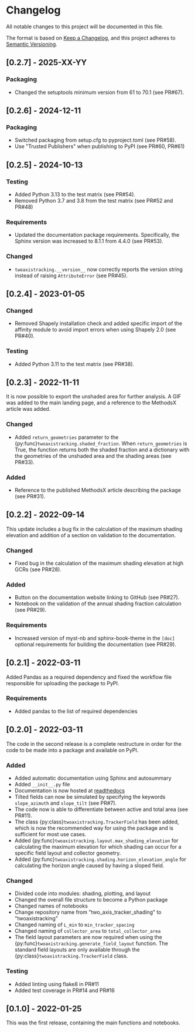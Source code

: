 # Changelog
All notable changes to this project will be documented in this file.

The format is based on [Keep a Changelog](https://keepachangelog.com/en/1.0.0/),
and this project adheres to [Semantic Versioning](https://semver.org/spec/v2.0.0.html).

## [0.2.7] - 2025-XX-YY

### Packaging
- Changed the setuptools minimum version from 61 to 70.1 (see PR#67).

## [0.2.6] - 2024-12-11

### Packaging
- Switched packaging from setup.cfg to pyproject.toml (see PR#58).
- Use "Trusted Publishers" when publishing to PyPI (see PR#60, PR#61)


## [0.2.5] - 2024-10-13

### Testing
- Added Python 3.13 to the test matrix (see PR#54).
- Removed Python 3.7 and 3.8 from the test matrix (see PR#52 and PR#48)

### Requirements
- Updated the documentation package requirements. Specifically, the Sphinx
  version was increased to 8.1.1 from 4.4.0 (see PR#53).

### Changed
- ``twoaxistracking.__version__`` now correctly reports the version string instead
  of raising ``AttributeError`` (see PR#45).


## [0.2.4] - 2023-01-05

### Changed
- Removed Shapely installation check and added specific import of the affinity module
  to avoid import errors when using Shapely 2.0 (see PR#40).

### Testing
- Added Python 3.11 to the test matrix (see PR#38).


## [0.2.3] - 2022-11-11
It is now possible to export the unshaded area for further analysis. A GIF was added to the
main landing page, and a reference to the MethodsX article was added.

### Changed
- Added ``return_geometries`` parameter to the {py:func}`twoaxistracking.shaded_fraction`.
  When ``return_geometries`` is True, the function returns both the shaded fraction and a dictionary
  with the geometries of the unshaded area and the shading areas (see PR#33).

### Added
- Reference to the published MethodsX article describing the package (see PR#31).


## [0.2.2] - 2022-09-14
This update includes a bug fix in the calculation of the maximum shading elevation
and addition of a section on validation to the documentation.

### Changed
- Fixed bug in the calculation of the maximum shading elevation at high GCRs (see PR#28).

### Added
- Button on the documentation website linking to GitHub (see PR#27).
- Notebook on the validation of the annual shading fraction calculation (see PR#29).

### Requirements
- Increased version of myst-nb and sphinx-book-theme in the ``[doc]`` optional requirements
  for building the documentation (see PR#29).


## [0.2.1] - 2022-03-11
Added Pandas as a required dependency and fixed the workflow file responsible for
uploading the package to PyPI.

### Requirements
- Added pandas to the list of required dependencies


## [0.2.0] - 2022-03-11
The code in the second release is a complete restructure in order for the code to be 
made into a package and available on PyPI.

### Added
- Added automatic documentation using Sphinx and autosummary
- Added ``__init__.py`` file
- Documentation is now hosted at [readthedocs](https://twoaxistracking.readthedocs.io/)
- Tilted fields can now be simulated by specifying the keywords ``slope_azimuth`` and
   ``slope_tilt`` (see PR#7).
- The code now is able to differentiate between active and total area (see PR#11).
- The class {py:class}`twoaxistracking.TrackerField` has been added, which is now the recommended way for using
  the package and is sufficient for most use cases.
- Added {py:func}`twoaxistracking.layout.max_shading_elevation` for calculating the
  maximum elevation for which shading can occur for a specific field layout and collector geometry.
- Added {py:func}`twoaxistracking.shading.horizon_elevation_angle` for calculating the
  horizon angle caused by having a sloped field.

### Changed
- Divided code into modules: shading, plotting, and layout
- Changed the overall file structure to become a Python package
- Changed names of notebooks
- Change repository name from "two_axis_tracker_shading" to
  "twoaxistracking"
- Changed naming of ``L_min`` to ``min_tracker_spacing``
- Changed naming of ``collector_area`` to ``total_collector_area``
- The field layout parameters are now required when using the
  {py:func}`twoaxistracking.generate_field_layout` function. The standard field layouts
  are only available through the {py:class}`twoaxistracking.TrackerField` class.

### Testing
- Added linting using flake8 in PR#11
- Added test coverage in PR#14 and PR#16


## [0.1.0] - 2022-01-25
This was the first release, containing the main functions and notebooks.

